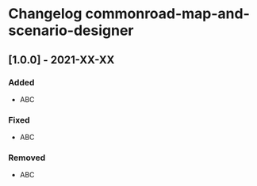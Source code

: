 # Changelog commonroad-map-and-scenario-designer

## [1.0.0] - 2021-XX-XX
### Added
- ABC

### Fixed
- ABC

### Removed
- ABC
